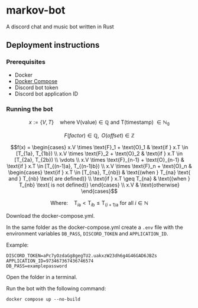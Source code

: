 # markov-bot

A discord chat and music bot written in Rust

## Deployment instructions

### Prerequisites

- Docker
- [Docker Compose](https://docs.docker.com/compose/install/#install-compose)
- Discord bot token
- Discord bot application ID

### Running the bot

```math
x := \{V, T\} \quad \text{where V(value)} \in \mathbb{Q} \text{ and T(timestamp) } \in \mathbb{N_0}
```

```math
F(factor) \in \mathbb{Q}, \text{  } O(offset) \in \mathbb{Z}
```

```math
f(x) =
\begin{cases}
x.V \times \text{F}_1 + \text{O}_1 & \text{if } x.T \in [T_{1a}, T_{1b}) 
\\
x.V \times \text{F}_2 + \text{O}_2 & \text{if } x.T \in [T_{2a}, T_{2b})
\\
\vdots
\\
x.V \times \text{F}_{n-1} + \text{O}_{n-1} & \text{if } x.T \in [T_{(n-1)a}, T_{(n-1)b})
\\
x.V \times \text{F}_n + \text{O}_n & \begin{cases} \text{if } x.T \in [T_{na}, T_{nb}) & \text{(when } T_{na} \text{ and } T_{nb} \text{ are defined)}
\\
\text{if } x.T \geq T_{na} & \text{(when } T_{nb} \text{ is not defined)} \end{cases}
\\
x.V & \text{otherwise}
\end{cases}
```

```math
\text{Where:} \quad \text{T}_{i\text{a}} < \text{T}_{i\text{b}} \leq \text{T}_{(i+1)\text{a}} \text{ for all } i \in \mathbb{N}
```

Download the docker-compose.yml.

In the same folder as the docker-compose.yml create a `.env` file with the environment variables `DB_PASS`, `DISCORD_TOKEN` and `APPLICATION_ID`.

Example:

````env
DISCORD_TOKEN=aPc7yOzdaGg8gegTU2.uakxzW23dh6g4G46GAD6JBZs
APPLICATION_ID=973467367436746574
DB_PASS=examplepassword
````

Open the folder in a terminal.

Run the bot with the following command:

```shell
docker compose up --no-build
```

